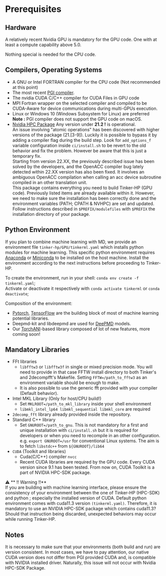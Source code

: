 # Prerequisites


## Hardware
A relatively recent Nvidia GPU is mandatory for the GPU code. One with at least a compute capability above 5.0.

Nothing special is needed for the CPU code.


## Compilers, Operating Systems
   - A GNU or Intel FORTRAN compiler for the CPU code (Not recommended at this point)
   - The most recent [PGI compiler](https://www.pgroup.com/products/community.htm).
   - The nvidia CUDA C/C++ compiler for CUDA Files in GPU code
   - MPI Fortran wrapper on the selected compiler and compiled to be CUDA-Aware for device communications during multi-GPUs execution.
   - Linux or Windows 10 (Windows Subsystem for Linux) are preferred  
     __Note :__ PGI compiler does not support the GPU code on macOS.
   - [Nvidia HPC Package](https://developer.nvidia.com/nvidia-hpc-sdk-releases) Any version under __21.2 !__ is operational.  
     An issue involving "atomic operations" has been discovered with higher versions of the package (21.[3-9]). Luckily it is possible to bypass it by adding a compiler flag during the build step. Look for `add_options_f` variable configuration inside `ci/install.sh` to be revert to the old behavior and fix the problem. However be aware that this is just a temporary fix.  
     Starting from version 22.XX, the previously described issue has been solved by the developers, and the OpenACC compiler bug lately detected within 22.XX version has also been fixed. It involves an ambiguous OpenACC compilation when calling an acc device subroutine compiled in an other translation unit.  
     This package contains everything you need to build Tinker-HP (GPU code). Previously listed items are already available within it. However, we need to make sure the installation has been correctly done and the environment variables (PATH; CPATH & NVHPC) are set and updated. Follow instructions described in `$PREFIX/modulefiles` with `$PREFIX` the installation directory of your package.


## Python Environment 
If you plan to combine machine learning with MD, we provide an environment file `tinker-hp/GPU/tinkerml.yaml` which installs python modules for machine learning. This specific python environment requires [Anaconda](https://www.anaconda.com/products/distribution) or [Miniconda](https://docs.conda.io/en/latest/miniconda.html) to be installed on the host machine. Install the environment according to the next instructions before proceeding to Tinker-HP.

To create the environment, run in your shell: `conda env create -f tinkerml.yaml`; <br />
Activate or deactivate it respectively with `conda activate tinkerml` or `conda deactivate`;  <br />

Composition of the environment:  
* [Pytorch](https://pytorch.org/), [TensorFlow](https://www.tensorflow.org/) are the building block of most of machine learning potential libraries.
* Deepmd-kit and libdeepmd are used for [DeePMD](https://docs.deepmodeling.com/projects/deepmd/en/master/index.html) models.
* Our [TorchANI](https://aiqm.github.io/torchani/)-based library composed of lot of new features, more coming soon!


## Mandatory Libraries
   - FFt libraries
      - `libfftw3` or `libfftw3f` in single or mixed precision mode.
        You will need to provide in that case FFTW install directory to both Tinker's and 2decompfft's Makefile.
        Setting `FFTW=/path_to_fftw3` as an environment variable should be enough to make.
      - It is also possible to use the generic fft provided with your compiler (Default behavior).
   - Intel MKL Library (Only for host/CPU build!)
      - Set `MKLROOT=/path_to_mkl_library` inside your shell environment
      - `libmkl_intel_lp64 libmkl_sequential libmkl_core` are required
   - `2decomp_fft` library already provided inside the repository.
   - Standard C++ library
      - Set `GNUROOT=/path_to_gnu`. This is not mandatory for a first and unique installation with `ci/install.sh` but it is required for developers or when you need to recompile in an other configuration.  
      e.g. `export GNUROOT=/usr` for conventional Linux systems. The aim is to fetch `libstdc++` from `${GNUROOT}/lib64`
   - `CUDA` (Toolkit and libraries)
      - Cuda(C/C++) compiler `nvcc`
      - Recent CUDA libraries are required by the GPU code. Every CUDA version since 9.1 has been tested.
        From now on, CUDA Toolkit is a part of NVIDIA HPC-SDK package.

:warning: ** !! Warning !!**  
If you are building with machine learning interface, please ensure the consistency of your environment between the one of Tinker-HP (HPC-SDK) and python ; especially the installed version of CUDA. Default python environment comes with cuda11.3 version `(tinkerml.yaml)`. Therefore, it is mandatory to use an NVIDIA HPC-SDK package which contains cuda11.3?  
Should that instruction being discarded, unexpected behaviors may occur while running Tinker-HP.


## Notes
It is necessary to make sure that your environments (both build and run) are version consistent. In most cases, we have to pay attention, our native CUDA version does not differ from PGI provided CUDA and, is compatible with NVIDIA installed driver. Naturally, this issue will not occur with Nvidia HPC-SDK Package.
